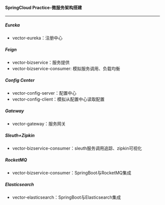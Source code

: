 #### SpringCloud Practice-微服务架构搭建
***
##### Eureka
- vector-eureka：注册中心
##### Feign
- vector-bizservice：服务提供
- vector-bizservice-consumer: 模拟服务调用、负载均衡
##### Config Center
- vector-config-server：配置中心
- vector-config-client：模拟从配置中心读取配置
##### Gateway
- vector-gateway：服务网关
##### Sleuth+Zipkin
- vector-bizservice-consumer：sleuth服务调用追踪、zipkin可视化
##### RocketMQ
- vector-bizservice-consumer：SpringBoot与RocketMQ集成
##### Elasticsearch
- vector-elasticsearch：SpringBoot与Elasticsearch集成